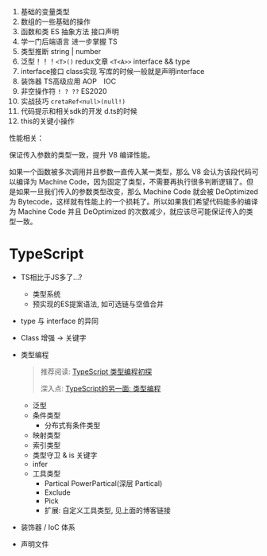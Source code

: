 <!--
 * @Author       : BigDgreen
 * @Date         : 2020-09-06 09:43:47
 * @LastEditors  : BigDgreen
 * @LastEditTime : 2020-09-09 16:14:54
 * @FilePath     : \前端知识点总结\TypeScript\readme.md
-->
1. 基础的变量类型
2. 数组的一些基础的操作
3. 函数和类 ES 抽象方法 接口声明
4. 学一门后端语言 进一步掌握 TS
5. 类型推断 string | number
6. 泛型！！！`<T>()` redux文章 `<T<A>>` interface && type
7. interface接口 class实现 写库的时候一般就是声明interface
8. 装饰器 TS高级应用 AOP　IOC
9. 非空操作符 `! ? ??` ES2020
10. 实战技巧 `cretaRef<null>(null!)`
11. 代码提示和相关sdk的开发 d.ts的时候
12. this的关键小操作

性能相关：

保证传入参数的类型一致，提升 V8 编译性能。

如果一个函数被多次调用并且参数一直传入某一类型，那么 V8 会认为该段代码可以编译为 Machine Code，因为固定了类型，不需要再执行很多判断逻辑了。但是如果一旦我们传入的参数类型改变，那么 Machine Code 就会被 DeOptimized 为 Bytecode，这样就有性能上的一个损耗了。所以如果我们希望代码能多的编译为 Machine Code 并且 DeOptimized 的次数减少，就应该尽可能保证传入的类型一致。

# TypeScript

- TS相比于JS多了...?
  - 类型系统
  - 预实现的ES提案语法, 如可选链与空值合并

- type 与 interface 的异同

- Class 增强 -> 关键字

- 类型编程

  > 推荐阅读: [TypeScript 类型编程初探](https://linbudu.top/posts/2020/05/30/ts%E7%B1%BB%E5%9E%8B%E7%BC%96%E7%A8%8B%E5%88%9D%E6%8E%A2.html)
  >
  > 深入点: [TypeScript的另一面: 类型编程](https://linbudu.top/posts/2020/10/19/typescript%E7%B1%BB%E5%9E%8B%E7%BC%96%E7%A8%8B.html)

  - 泛型
  - 条件类型
    - 分布式有条件类型
  - 映射类型
  - 索引类型
  - 类型守卫 & is 关键字
  - infer
  - 工具类型
    - Partical PowerPartical(深层 Partical)
    - Exclude
    - Pick
    - 扩展: 自定义工具类型, 见上面的博客链接

- 装饰器 / IoC 体系

- 声明文件
